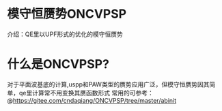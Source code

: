 # 模守恒赝势ONCVPSP
介绍：QE里以UPF形式的优化的模守恒赝势
# 什么是ONCVPSP?
对于平面波基底的计算,uspp和PAW类型的赝势应用广泛，但模守恒赝势因其简单，qe里计算常不用变换其赝函数形式
常用的可参考：
@https://gitee.com/cndaqiang/ONCVPSP/tree/master/abinit
